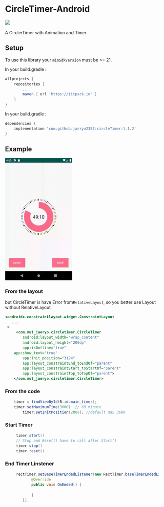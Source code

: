 # CircleTimer-Android

[![](https://jitpack.io/v/jaeryo2357/CircleTimer-Android.svg)](https://jitpack.io/#jaeryo2357/CircleTimer-Android)

A CirclerTimer with Animation and Timer


## Setup
To use this library your `minSdkVersion` must be >= 21.

In your build.gradle :
```gradle
allprojects {
	repositories {
		...
		maven { url 'https://jitpack.io' }
	}
}
```
In your build.gradle :
```gradle
dependencies {
    implementation 'com.github.jaeryo2357:circleTimer:1.1.2'
}
```

## Example

<img src="./images/main_gif.gif" height="400" width="220">

### From the layout 
   but CircleTimer is have Error from`RelativeLayout`, so you better use Layout without RelativeLayout
   
```xml
<androidx.constraintlayout.widget.ConstraintLayout
   ...
 >
     <com.mut_jaeryo.circletimer.CircleTimer
        android:layout_width="wrap_content"
        android:layout_height="200dp"
        app:isOutline="true"
	app:show_text="true"
        app:init_position="3124"
        app:layout_constraintEnd_toEndOf="parent"
        app:layout_constraintStart_toStartOf="parent"
        app:layout_constraintTop_toTopOf="parent">
    </com.mut_jaeryo.circletimer.CircleTimer>
```

### From the code
```java
	timer = findViewById(R.id.main_timer);
	timer.setMaximumTime(3600)  // 60 minute
        timer.setInitPosition(2000); //default max 3600
```

### Start Timer

```java
     timer.start()
     // Stop and Reset() have to call after Start()
     timer.stop()
     timer.reset()
```

### End Timer Linstener

```java
     rectTimer.setBaseTimerEndedListener(new RectTimer.baseTimerEndedListener() { //timer 종료
            @Override
            public void OnEnded() {

            }
        });
```
